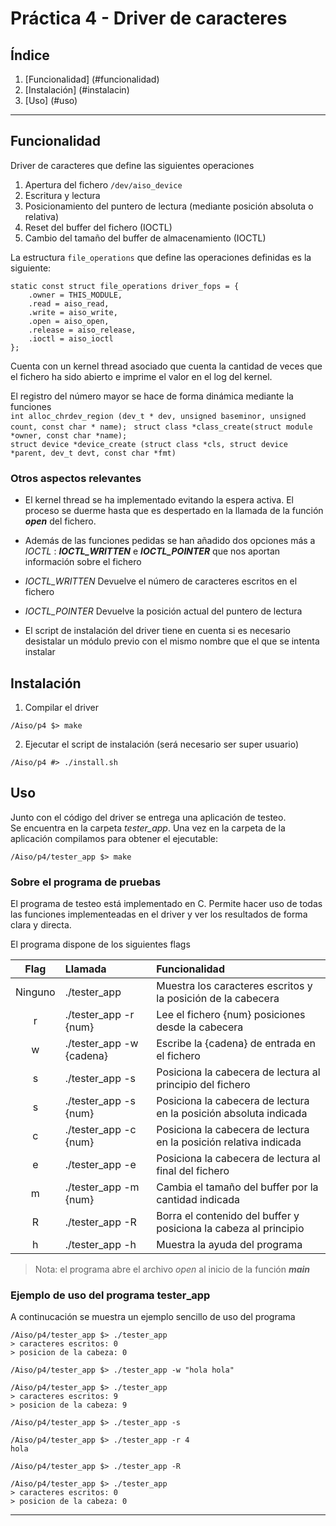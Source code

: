 Práctica 4 - Driver de caracteres
=================================

Índice
------

1) [Funcionalidad] (#funcionalidad)  
2) [Instalación] (#instalacin)  
3) [Uso] (#uso)  

***

Funcionalidad
--------------

Driver de caracteres que define las siguientes operaciones

 1) Apertura del fichero ```/dev/aiso_device```  
 2) Escritura y lectura  
 3) Posicionamiento del puntero de lectura (mediante posición absoluta o relativa)  
 4) Reset del buffer del fichero (IOCTL)  
 5) Cambio del tamaño del buffer de almacenamiento (IOCTL)  
 
La estructura ```file_operations``` que define las operaciones definidas es la siguiente:

```
static const struct file_operations driver_fops = {
	.owner = THIS_MODULE,
	.read = aiso_read,
	.write = aiso_write,
	.open = aiso_open,
	.release = aiso_release,
    .ioctl = aiso_ioctl
};
```

Cuenta con un kernel thread asociado que cuenta la cantidad de veces que el fichero ha sido abierto e imprime el valor en el log del kernel.

El registro del número mayor se hace de forma dinámica mediante la funciones  
```int alloc_chrdev_region (dev_t * dev, unsigned baseminor, unsigned count, const char * name); ```
```struct class *class_create(struct module *owner, const char *name); ```  
```struct device *device_create (struct class *cls, struct device *parent, dev_t devt, const char *fmt)```  

### Otros aspectos relevantes

 - El kernel thread se ha implementado evitando la espera activa. El proceso se duerme hasta que es despertado en la llamada de la función ___open___ del fichero.

 - Además de las funciones pedidas se han añadido dos opciones más a *IOCTL* : ***IOCTL_WRITTEN*** e ***IOCTL_POINTER*** que nos aportan información sobre el fichero

 - *IOCTL_WRITTEN* Devuelve el número de caracteres escritos en el fichero

 - *IOCTL_POINTER* Devuelve la posición actual del puntero de lectura

 - El script de instalación del driver tiene en cuenta si es necesario desistalar un módulo previo con el mismo nombre que el que se intenta instalar

Instalación
------------

1) Compilar el driver

``` /Aiso/p4 $> make ```

2) Ejecutar el script de instalación (será necesario ser super usuario)

``` /Aiso/p4 #> ./install.sh ```

Uso
----

Junto con el código del driver se entrega una aplicación de testeo.  
Se encuentra en la carpeta *tester_app*. Una vez en la carpeta de la aplicación compilamos para obtener el ejecutable:

``` /Aiso/p4/tester_app $> make ```

### Sobre el programa de pruebas

El programa de testeo está implementado en C.
Permite hacer uso de todas las funciones implementeadas en el driver y ver los resultados de forma clara y directa.

El programa dispone de los siguientes flags

| Flag    | Llamada                | Funcionalidad          |
|:-------:|:-----------------------|:-----------------------|
| Ninguno | ./tester_app           | Muestra los caracteres escritos y la posición de la cabecera |
| r       | ./tester_app -r {num}  | Lee el fichero {num} posiciones desde la cabecera |
| w       | ./tester_app -w {cadena} | Escribe la {cadena} de entrada en el fichero |
| s       | ./tester_app -s        | Posiciona la cabecera de lectura al principio del fichero |
| s       | ./tester_app -s {num}  | Posiciona la cabecera de lectura en la posición absoluta indicada |
| c       | ./tester_app -c {num}  | Posiciona la cabecera de lectura en la posición relativa indicada |
| e       | ./tester_app -e        | Posiciona la cabecera de lectura al final del fichero |
| m       | ./tester_app -m {num}  | Cambia el tamaño del buffer por la cantidad indicada |
| R       | ./tester_app -R        | Borra el contenido del buffer y posiciona la cabeza al principio |
| h       | ./tester_app -h        | Muestra la ayuda del programa |

> Nota: el programa abre el archivo *open* al inicio de la función ___main___

### Ejemplo de uso del programa tester_app

A continucación se muestra un ejemplo sencillo de uso del programa

``` 
/Aiso/p4/tester_app $> ./tester_app  
> caracteres escritos: 0  
> posicion de la cabeza: 0
  
/Aiso/p4/tester_app $> ./tester_app -w "hola hola"  

/Aiso/p4/tester_app $> ./tester_app  
> caracteres escritos: 9  
> posicion de la cabeza: 9

/Aiso/p4/tester_app $> ./tester_app -s

/Aiso/p4/tester_app $> ./tester_app -r 4  
hola

/Aiso/p4/tester_app $> ./tester_app -R

/Aiso/p4/tester_app $> ./tester_app  
> caracteres escritos: 0  
> posicion de la cabeza: 0  
```

***

